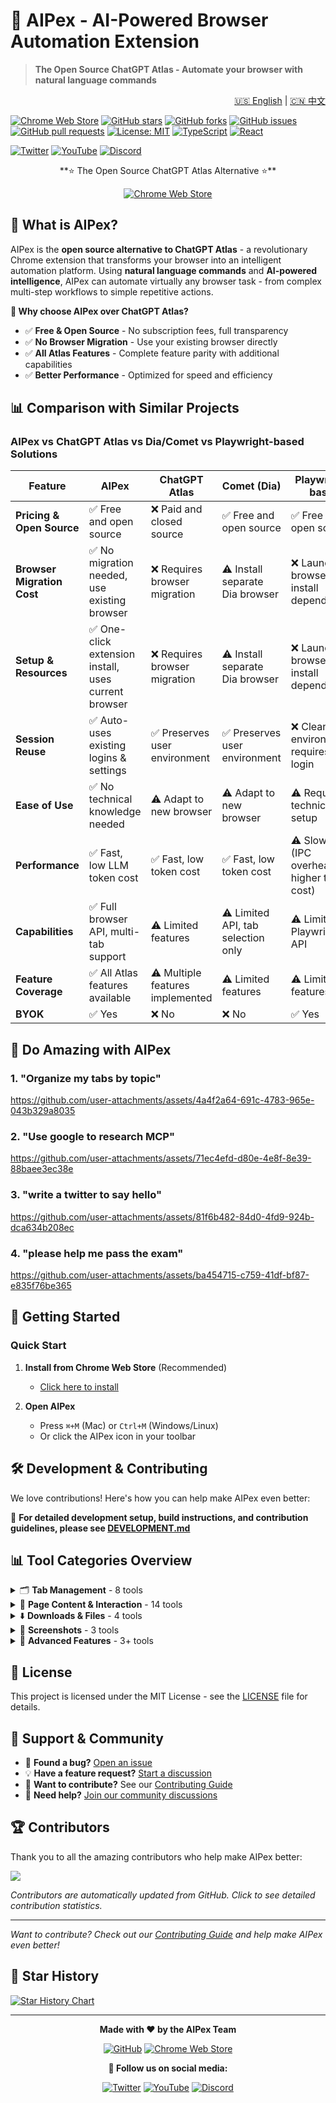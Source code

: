 # 🤖 AIPex - AI-Powered Browser Automation Extension

> **The Open Source ChatGPT Atlas - Automate your browser with natural language commands**

<div align="right">
  <a href="README.md">🇺🇸 English</a> | <a href="README.zh-CN.md">🇨🇳 中文</a>
</div>

[![Chrome Web Store](https://img.shields.io/badge/Chrome%20Web%20Store-Available-brightgreen)](https://chromewebstore.google.com/detail/aipex-%E2%80%94%E2%80%94-tab-history-mana/iglkpadagfelcpmiidndgjgafpdifnke?hl=zh-CN&utm_source=ext_sidebar)
[![GitHub stars](https://img.shields.io/github/stars/buttercannfly/AIPex?style=social)](https://github.com/buttercannfly/AIPex)
[![GitHub forks](https://img.shields.io/github/forks/buttercannfly/AIPex?style=social)](https://github.com/buttercannfly/AIPex)
[![GitHub issues](https://img.shields.io/badge/GitHub-Issues-red)](https://github.com/buttercannfly/AIPex/issues)
[![GitHub pull requests](https://img.shields.io/badge/GitHub-Pull%20Requests-blue)](https://github.com/buttercannfly/AIPex/pulls)
[![License: MIT](https://img.shields.io/badge/License-MIT-yellow.svg)](https://opensource.org/licenses/MIT)
[![TypeScript](https://img.shields.io/badge/TypeScript-007ACC?logo=typescript&logoColor=white)](https://www.typescriptlang.org/)
[![React](https://img.shields.io/badge/React-20232A?logo=react&logoColor=61DAFB)](https://reactjs.org/)

[![Twitter](https://img.shields.io/badge/Twitter-1DA1F2?logo=twitter&logoColor=white)](https://x.com/weikangzhang3)
[![YouTube](https://img.shields.io/badge/YouTube-FF0000?logo=youtube&logoColor=white)](https://www.youtube.com/@aipex-chrome-extension)
[![Discord](https://img.shields.io/badge/Discord-7289DA?logo=discord&logoColor=white)](https://discord.gg/k3aSZS7m)

<div align="center">
  **⭐ The Open Source ChatGPT Atlas Alternative ⭐**
  
  [![Chrome Web Store](https://img.shields.io/badge/Install%20on%20Chrome%20Web%20Store-blue?logo=google-chrome&logoColor=white)](https://chromewebstore.google.com/detail/aipex-%E2%80%94%E2%80%94-tab-history-mana/iglkpadagfelcpmiidndgjgafpdifnke?hl=zh-CN&utm_source=ext_sidebar)
</div>

## 🤖 What is AIPex?

AIPex is the **open source alternative to ChatGPT Atlas** - a revolutionary Chrome extension that transforms your browser into an intelligent automation platform. Using **natural language commands** and **AI-powered intelligence**, AIPex can automate virtually any browser task - from complex multi-step workflows to simple repetitive actions.

**🎯 Why choose AIPex over ChatGPT Atlas?**
- ✅ **Free & Open Source** - No subscription fees, full transparency
- ✅ **No Browser Migration** - Use your existing browser directly
- ✅ **All Atlas Features** - Complete feature parity with additional capabilities
- ✅ **Better Performance** - Optimized for speed and efficiency

## 📊 Comparison with Similar Projects

### AIPex vs ChatGPT Atlas vs Dia/Comet vs Playwright-based Solutions

| Feature | AIPex | ChatGPT Atlas | Comet (Dia) | Playwright-based |
|---------|-------|---------------|-------------|------------------|
| **Pricing & Open Source** | ✅ Free and open source | ❌ Paid and closed source | ✅ Free and open source | ✅ Free and open source |
| **Browser Migration Cost** | ✅ No migration needed, use existing browser | ❌ Requires browser migration | ⚠️ Install separate Dia browser | ❌ Launch browser + install dependencies |
| **Setup & Resources** | ✅ One-click extension install, uses current browser | ❌ Requires browser migration | ⚠️ Install separate Dia browser | ❌ Launch browser + install dependencies |
| **Session Reuse** | ✅ Auto-uses existing logins & settings | ✅ Preserves user environment | ✅ Preserves user environment | ❌ Clean environment, requires re-login |
| **Ease of Use** | ✅ No technical knowledge needed | ⚠️ Adapt to new browser | ⚠️ Adapt to new browser | ⚠️ Requires technical setup |
| **Performance** | ✅ Fast, low LLM token cost | ✅ Fast, low token cost | ✅ Fast, low token cost | ⚠️ Slower (IPC overhead, higher token cost) |
| **Capabilities** | ✅ Full browser API, multi-tab support | ⚠️ Limited features | ⚠️ Limited API, tab selection only | ⚠️ Limited to Playwright API |
| **Feature Coverage** | ✅ All Atlas features available | ⚠️ Multiple features implemented | ⚠️ Limited features | ⚠️ Limited features |
| **BYOK** | ✅ Yes | ❌ No | ❌ No | ✅ Yes |

## 🚀 Do Amazing with AIPex

### 1. "Organize my tabs by topic"

https://github.com/user-attachments/assets/4a4f2a64-691c-4783-965e-043b329a8035

### 2. "Use google to research MCP"

https://github.com/user-attachments/assets/71ec4efd-d80e-4e8f-8e39-88baee3ec38e

### 3. "write a twitter to say hello"

https://github.com/user-attachments/assets/81f6b482-84d0-4fd9-924b-dca634b208ec

### 4. "please help me pass the exam"

https://github.com/user-attachments/assets/ba454715-c759-41df-bf87-e835f76be365

## 🚀 Getting Started

### Quick Start
1. **Install from Chrome Web Store** (Recommended)
   - [Click here to install](https://chromewebstore.google.com/detail/aipex-%E2%80%94%E2%80%94-tab-history-mana/iglkpadagfelcpmiidndgjgafpdifnke?hl=zh-CN&utm_source=ext_sidebar)

2. **Open AIPex**
   - Press `⌘+M` (Mac) or `Ctrl+M` (Windows/Linux)
   - Or click the AIPex icon in your toolbar

## 🛠️ Development & Contributing

We love contributions! Here's how you can help make AIPex even better:

📖 **For detailed development setup, build instructions, and contribution guidelines, please see [DEVELOPMENT.md](DEVELOPMENT.md)**


## 📊 Tool Categories Overview

<details>
<summary>🗂️ <strong>Tab Management</strong> - 8 tools</summary>

Complete tab control and navigation:
- `get_all_tabs` - Get all open tabs across all windows
- `get_current_tab` - Get information about the currently active tab  
- `switch_to_tab` - Switch to a specific tab by ID
- `create_new_tab` - Create a new tab with the specified URL
- `get_tab_info` - Get detailed information about a specific tab
- `duplicate_tab` - Duplicate an existing tab
- `close_tab` - Close a specific tab
- `get_current_tab_content` - Get the visible text content of the current tab

</details>

<details>
<summary>📄 <strong>Page Content & Interaction</strong> - 14 tools</summary>

Content extraction, analysis, and page interaction:
- `get_page_metadata` - Get page metadata including title, description, keywords
- `extract_page_text` - Extract text content with word count and reading time
- `get_page_links` - Get all links from the current page
- `search_page_text` - Search for text on the current page
- `get_interactive_elements` - Get all interactive elements (links, buttons, inputs) with optimized performance
- `click_element` - Click an element using CSS selector
- `summarize_page` - Summarize page content with key points
- `fill_input` - Fill an input field with text
- `clear_input` - Clear the content of an input field
- `get_input_value` - Get the current value of an input field
- `submit_form` - Submit a form using CSS selector
- `get_form_elements` - Get all form elements and input fields
- `scroll_to_element` - Scroll to a DOM element and center it
- `highlight_element` - Permanently highlight DOM elements
- `highlight_text_inline` - Highlight specific words or phrases within text

</details>

<details>
<summary>⬇️ <strong>Downloads & Files</strong> - 4 tools</summary>

Download control and file management:
- `download_text_as_markdown` - Download text content as markdown file
- `download_image` - Download an image from base64 data
- `download_chat_images` - Download multiple images from chat messages
- `download_current_chat_images` - Download all images from current AI chat

</details>

<details>
<summary>📸 <strong>Screenshots</strong> - 3 tools</summary>

Visual capture and screenshot management:
- `capture_screenshot` - Capture screenshot of current visible tab
- `capture_tab_screenshot` - Capture screenshot of a specific tab by ID
- `capture_screenshot_to_clipboard` - Capture screenshot and save to clipboard

</details>

<details>
<summary>🔧 <strong>Advanced Features</strong> - 3+ tools</summary>

Advanced browser automation and utilities:
- Additional specialized tools for enhanced browser control
- AI-powered content analysis and processing
- Custom automation workflows

</details>

## 📄 License

This project is licensed under the MIT License - see the [LICENSE](LICENSE) file for details.

## 🙏 Support & Community

- 🐛 **Found a bug?** [Open an issue](https://github.com/buttercannfly/AIPex/issues)
- 💡 **Have a feature request?** [Start a discussion](https://github.com/buttercannfly/AIPex/discussions)
- 🤝 **Want to contribute?** See our [Contributing Guide](DEVELOPMENT.md#how-to-contribute)
- 💬 **Need help?** [Join our community discussions](https://github.com/buttercannfly/AIPex/discussions)

## 🏆 Contributors

Thank you to all the amazing contributors who help make AIPex better:

<a href="https://github.com/buttercannfly/AIPex/graphs/contributors">
  <img src="https://contrib.rocks/image?repo=buttercannfly/AIPex" />
</a>

*Contributors are automatically updated from GitHub. Click to see detailed contribution statistics.*

---

*Want to contribute? Check out our [Contributing Guide](DEVELOPMENT.md#how-to-contribute) and help make AIPex even better!*

## 🌟 Star History

[![Star History Chart](https://api.star-history.com/svg?repos=buttercannfly/AIPex&type=Date)](https://star-history.com/#buttercannfly/AIPex&Date)

---

<div align="center">
  <strong>Made with ❤️ by the AIPex Team</strong>
  
  [![GitHub](https://img.shields.io/badge/GitHub-100000?logo=github&logoColor=white)](https://github.com/buttercannfly/AIPex)
  [![Chrome Web Store](https://img.shields.io/badge/Chrome%20Web%20Store-4285F4?logo=google-chrome&logoColor=white)](https://chromewebstore.google.com/detail/aipex-%E2%80%94%E2%80%94-tab-history-mana/iglkpadagfelcpmiidndgjgafpdifnke?hl=zh-CN&utm_source=ext_sidebar)
  
  **📱 Follow us on social media:**
  
  [![Twitter](https://img.shields.io/badge/Twitter-1DA1F2?logo=twitter&logoColor=white)](https://x.com/weikangzhang3)
  [![YouTube](https://img.shields.io/badge/YouTube-FF0000?logo=youtube&logoColor=white)](https://www.youtube.com/@aipex-chrome-extension)
  [![Discord](https://img.shields.io/badge/Discord-7289DA?logo=discord&logoColor=white)](https://discord.gg/k3aSZS7m)
</div>